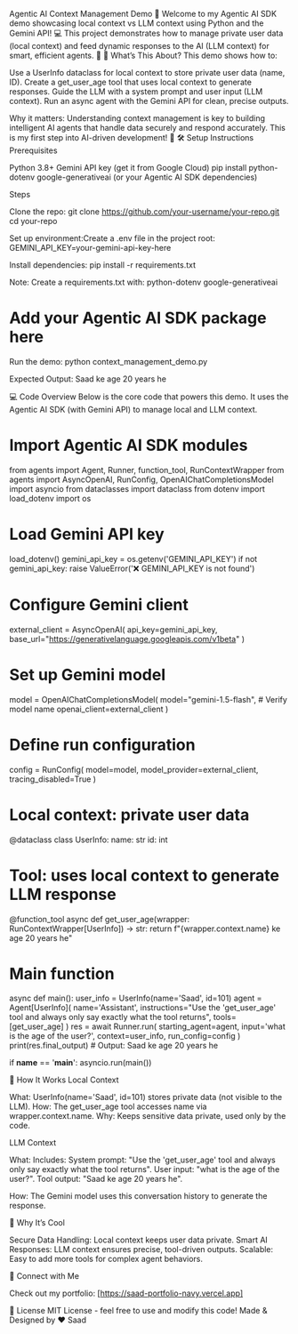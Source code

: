 Agentic AI Context Management Demo 🤖
Welcome to my Agentic AI SDK demo showcasing local context vs LLM context using Python and the Gemini API! 💻 This project demonstrates how to manage private user data (local context) and feed dynamic responses to the AI (LLM context) for smart, efficient agents. 🚀
🎯 What’s This About?
This demo shows how to:

Use a UserInfo dataclass for local context to store private user data (name, ID).
Create a get_user_age tool that uses local context to generate responses.
Guide the LLM with a system prompt and user input (LLM context).
Run an async agent with the Gemini API for clean, precise outputs.

Why it matters: Understanding context management is key to building intelligent AI agents that handle data securely and respond accurately. This is my first step into AI-driven development! 🌟
🛠️ Setup Instructions
Prerequisites

Python 3.8+
Gemini API key (get it from Google Cloud)
pip install python-dotenv google-generativeai (or your Agentic AI SDK dependencies)

Steps

Clone the repo:
git clone https://github.com/your-username/your-repo.git
cd your-repo


Set up environment:Create a .env file in the project root:
GEMINI_API_KEY=your-gemini-api-key-here


Install dependencies:
pip install -r requirements.txt

Note: Create a requirements.txt with:
python-dotenv
google-generativeai
# Add your Agentic AI SDK package here


Run the demo:
python context_management_demo.py

Expected Output:
Saad ke age 20 years he



💻 Code Overview
Below is the core code that powers this demo. It uses the Agentic AI SDK (with Gemini API) to manage local and LLM context.
# Import Agentic AI SDK modules
from agents import Agent, Runner, function_tool, RunContextWrapper
from agents import AsyncOpenAI, RunConfig, OpenAIChatCompletionsModel
import asyncio
from dataclasses import dataclass
from dotenv import load_dotenv
import os

# Load Gemini API key
load_dotenv()
gemini_api_key = os.getenv('GEMINI_API_KEY')
if not gemini_api_key:
    raise ValueError('❌ GEMINI_API_KEY is not found')

# Configure Gemini client
external_client = AsyncOpenAI(
    api_key=gemini_api_key,
    base_url="https://generativelanguage.googleapis.com/v1beta"
)

# Set up Gemini model
model = OpenAIChatCompletionsModel(
    model="gemini-1.5-flash",  # Verify model name
    openai_client=external_client
)

# Define run configuration
config = RunConfig(
    model=model,
    model_provider=external_client,
    tracing_disabled=True
)

# Local context: private user data
@dataclass
class UserInfo:
    name: str
    id: int

# Tool: uses local context to generate LLM response
@function_tool
async def get_user_age(wrapper: RunContextWrapper[UserInfo]) -> str:
    return f"{wrapper.context.name} ke age 20 years he"

# Main function
async def main():
    user_info = UserInfo(name='Saad', id=101)
    agent = Agent[UserInfo](
        name='Assistant',
        instructions="Use the 'get_user_age' tool and always only say exactly what the tool returns",
        tools=[get_user_age]
    )
    res = await Runner.run(
        starting_agent=agent,
        input='what is the age of the user?',
        context=user_info,
        run_config=config
    )
    print(res.final_output)  # Output: Saad ke age 20 years he

if __name__ == '__main__':
    asyncio.run(main())

🧠 How It Works
Local Context

What: UserInfo(name='Saad', id=101) stores private data (not visible to the LLM).
How: The get_user_age tool accesses name via wrapper.context.name.
Why: Keeps sensitive data private, used only by the code.

LLM Context

What: Includes:
System prompt: "Use the 'get_user_age' tool and always only say exactly what the tool returns".
User input: "what is the age of the user?".
Tool output: "Saad ke age 20 years he".


How: The Gemini model uses this conversation history to generate the response.

🚀 Why It’s Cool

Secure Data Handling: Local context keeps user data private.
Smart AI Responses: LLM context ensures precise, tool-driven outputs.
Scalable: Easy to add more tools for complex agent behaviors.

🌟 Connect with Me

Check out my portfolio: [https://saad-portfolio-navy.vercel.app]


📝 License
MIT License - feel free to use and modify this code!
Made & Designed by ❤️ Saad